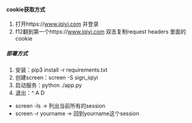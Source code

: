 #### cookie获取方式
1. 打开https://www.iqiyi.com 并登录
2. f12翻到第一个https://www.iqiyi.com 双击复制request headers 里面的cookie

##### 部署方式
1. 安装：pip3 install -r requirements.txt
2. 创建screen：screen -S sign_iqiyi
3. 启动服务：python ./app.py
4. 退出：^ A D


- screen -ls         -> 列出当前所有的session
- screen -r yourname -> 回到yourname这个session
